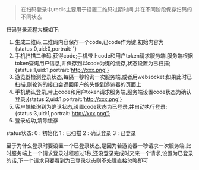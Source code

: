 > 在扫码登录中,redis主要用于设置二维码过期时间,并在不同阶段保存扫码的不同状态  

扫码登录流程大概如下:
1. 生成二维码,二维码内容保存一个code,已code作为键,初始内容为{status:0,uid:0,portrait:''}
2. 手机扫描二维码,获得code;手机带上code和用户token请求服务端,服务端根据token查询用户信息,并保存到以code为键的缓存,状态设置为已扫描;{status:1,uid:1,portrait:'http://xxx.png'}
3. 游览器检测登录状态,每隔一秒轮询一次服务端,或者用websocket;如果此时已扫描,则轮询的接口会返回用户的头像到游览器的页面上
4. 手机确认登录,带上code和用户token请求服务端,服务端设置code状态为确认登录;{status:2,uid:1,portrait:'http://xxx.png'}
5. 客户端轮询到为确认状态,设置code状态为已登录,并自动执行登录;{status:3,uid:1,portrait:'http://xxx.png'}
6. 登录成功,清除缓存

status状态:
0 : 初始化
1 : 已扫描
2 : 确认登录
3 : 已登录

至于为什么登录时要设置一个已登录状态,是因为若游览器一秒请求一次服务端,此时服务端上一个请求登录过程超过1秒,还没登录完成时又来一个请求,设置为已登录的话,下一个请求只要看到为已登录状态则不处理直接忽略即可
